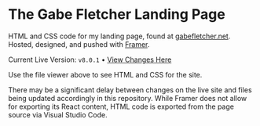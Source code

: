 # The Gabe Fletcher Landing Page
HTML and CSS code for my landing page, found at [gabefletcher.net](https://gabefletcher.net).<br>
Hosted, designed, and pushed with [Framer](https://framer.com).

Current Live Version: `v8.0.1` • [View Changes Here](https://github.com/gabefletch/site/blob/main/changes.md)<br>

Use the file viewer above to see HTML and CSS for the site.

There may be a significant delay between changes on the live site and files being updated accordingly in this repository.  While Framer does not allow for exporting its React content, HTML code is exported from the page source via Visual Studio Code.<br>
